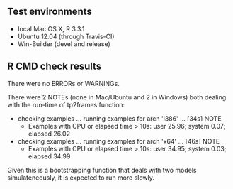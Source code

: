 ## Test environments
* local Mac OS X, R 3.3.1
* Ubuntu 12.04 (through Travis-CI)
* Win-Builder (devel and release)

## R CMD check results
There were no ERRORs or WARNINGs.

There were 2 NOTEs (none in Mac/Ubuntu and 2 in Windows) both dealing with the run-time of tp2frames function:

* checking examples ... running examples for arch 'i386' ... [34s] NOTE
    - Examples with CPU or elapsed time > 10s: user 25.96; system 0.07; elapsed 26.02
* checking examples ... running examples for arch 'x64' ... [46s] NOTE
    - Examples with CPU or elapsed time > 10s: user 34.95; system 0.03; elapsed 34.99

Given this is a bootstrapping function that deals with two models simulateneously, it is expected to run more slowly.